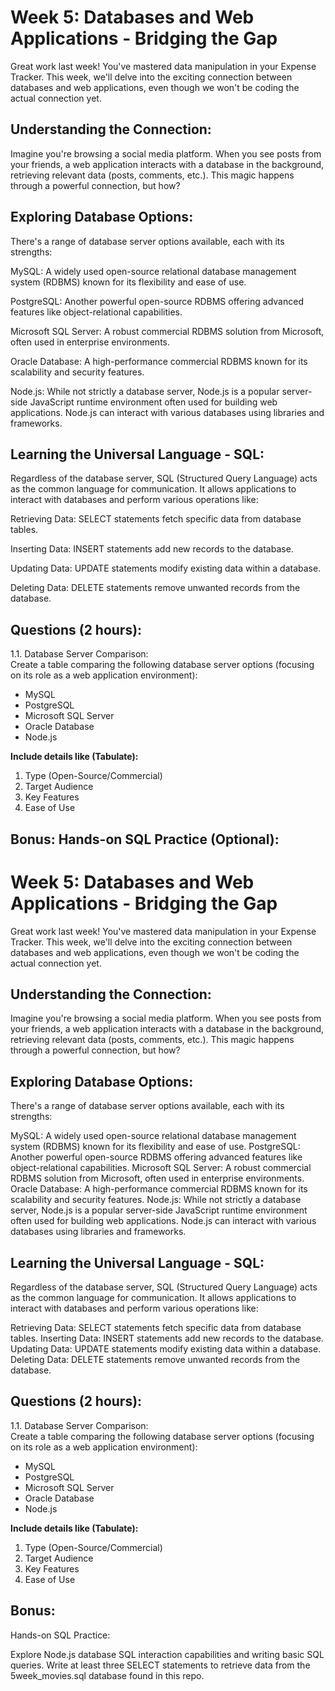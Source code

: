 # Week 5: Databases and Web Applications - Bridging the Gap 

Great work last week! You've mastered data manipulation in your Expense Tracker. This week, we'll delve into the exciting connection between databases and web applications, even though we won't be coding the actual connection yet.

## Understanding the Connection:

Imagine you're browsing a social media platform. When you see posts from your friends, a web application interacts with a database in the background, retrieving relevant data (posts, comments, etc.). This magic happens through a powerful connection, but how?

## Exploring Database Options:

There's a range of database server options available, each with its strengths:

MySQL: A widely used open-source relational database management system (RDBMS) known for its flexibility and ease of use.

PostgreSQL: Another powerful open-source RDBMS offering advanced features like object-relational capabilities.

Microsoft SQL Server: A robust commercial RDBMS solution from Microsoft, often used in enterprise environments.

Oracle Database: A high-performance commercial RDBMS known for its scalability and security features.

Node.js: While not strictly a database server, Node.js is a popular server-side JavaScript runtime environment often used for building web applications. Node.js can interact with various databases using libraries and frameworks.

## Learning the Universal Language - SQL:

Regardless of the database server, SQL (Structured Query Language) acts as the common language for communication. It allows applications to interact with databases and perform various operations like:

Retrieving Data: SELECT statements fetch specific data from database tables.

Inserting Data: INSERT statements add new records to the database.

Updating Data: UPDATE statements modify existing data within a database.

Deleting Data: DELETE statements remove unwanted records from the database.

## Questions (2 hours):

1.1. Database Server Comparison:  
Create a table comparing the following database server options (focusing on its role as a web application environment): 
* MySQL
* PostgreSQL
* Microsoft SQL Server
* Oracle Database
* Node.js 

**Include details like (Tabulate):**

1. Type (Open-Source/Commercial)
2. Target Audience
3. Key Features
4. Ease of Use

## Bonus: Hands-on SQL Practice (Optional):

# Week 5: Databases and Web Applications - Bridging the Gap 

Great work last week! You've mastered data manipulation in your Expense Tracker. This week, we'll delve into the exciting connection between databases and web applications, even though we won't be coding the actual connection yet.

## Understanding the Connection:

Imagine you're browsing a social media platform. When you see posts from your friends, a web application interacts with a database in the background, retrieving relevant data (posts, comments, etc.). This magic happens through a powerful connection, but how?

## Exploring Database Options:

There's a range of database server options available, each with its strengths:

MySQL: A widely used open-source relational database management system (RDBMS) known for its flexibility and ease of use.
PostgreSQL: Another powerful open-source RDBMS offering advanced features like object-relational capabilities.
Microsoft SQL Server: A robust commercial RDBMS solution from Microsoft, often used in enterprise environments.
Oracle Database: A high-performance commercial RDBMS known for its scalability and security features.
Node.js: While not strictly a database server, Node.js is a popular server-side JavaScript runtime environment often used for building web applications. Node.js can interact with various databases using libraries and frameworks.

## Learning the Universal Language - SQL:

Regardless of the database server, SQL (Structured Query Language) acts as the common language for communication. It allows applications to interact with databases and perform various operations like:

Retrieving Data: SELECT statements fetch specific data from database tables.
Inserting Data: INSERT statements add new records to the database.
Updating Data: UPDATE statements modify existing data within a database.
Deleting Data: DELETE statements remove unwanted records from the database.

## Questions (2 hours):

1.1. Database Server Comparison:  
Create a table comparing the following database server options (focusing on its role as a web application environment): 
* MySQL
* PostgreSQL
* Microsoft SQL Server
* Oracle Database
* Node.js 

**Include details like (Tabulate):**

1. Type (Open-Source/Commercial)
2. Target Audience
3. Key Features
4. Ease of Use

## Bonus: 

Hands-on SQL Practice: 

Explore Node.js database SQL interaction capabilities and writing basic SQL queries. Write at least three SELECT statements to retrieve data from the 5week_movies.sql database found in this repo. 


